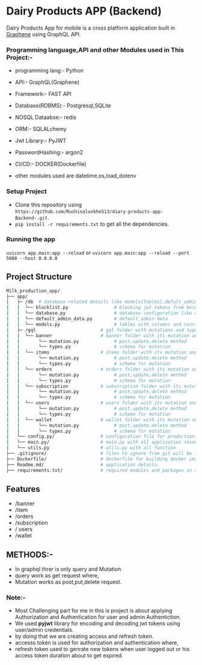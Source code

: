 # Dairy Products APP (Backend)


Dairy Products App for mobile is a cross platform application built in [Graphene](https://docs.graphene-python.org/en/latest/) using GraphQL API.

### Programming language,API and other Modules used in This Project:-
- programming lang:- Python
- API:- GraphQL(Graphene)
- Framework:- FAST API
- Database(RDBMS):- Postgresql,SQLite
- NOSQL Dataabse:- redis
- ORM:- SQLALchemy
- Jwt Library:- PyJWT
- PasswordHashing:- argon2
- CI/CD:- DOCKER(Dockerfile)

- other modules used are datetime,os,load_dotenv



### Setup Project

- Clone this repository using `https://github.com/Rushisalunkhe513/diary-products-app-Backend-.git`.
- `pip install -r requirements.txt` to get all the dependencies.

### Running the app

`uvicorn app.main:app --reload` or
`uvicorn app.main:app --reload --port 5000 --host 0.0.0.0`


## Project Structure

```bash
Milk_production_app/
├── app/ 
|   ├─ /db  # database related details like models(Tables),defult_admin_data,database.py               
|   |  └── blocklist.py                 # blocking jwt tokens from being reused again
|   |  └── database.py                  # database configuration like creating session and managing db
|   |  └── default_admin_data.py        # default_admin data
|   |  └── models.py                    # tables with columns and constraints.
|   ├─ /gql                        # gql folder with mutations and types(schema)
|   |  └── banner                  # banner folder with its mutation and types
|   |       └── mutation.py             # post,update,delete method
|   |       └── types.py                # schema for mutation
|   |  └── items                   # items folder with its mutation and types
|   |       └── mutation.py             # post,update,delete method
|   |       └── types.py                # schema for mutation
|   |  └── orders                  # orders folder with its mutation and types
|   |       └── mutation.py             # post,update,delete method
|   |       └── types.py                # schema for mutation
|   |  └── subscription            # subscription folder with its mutation and types
|   |       └── mutation.py             # post,update,delete method
|   |       └── types.py                # schema for mutation
|   |  └── users                   # users folder with its mutation and types
|   |       └── mutation.py             # post,update,delete method
|   |       └── types.py                # schema for mutation
|   |  └── wallet                  # wallet folder with its mutation and types
|   |       └── mutation.py             # post,update,delete method
|   |       └── types.py                # schema for mutation
|   └── config.py/                 # configuration file for production or development details.
|   └── main.py/                   # main.py with all application resources gathered here
|   └── utils.py                   # utils.py with all function     
├── .gitignore/                    # files to ignore from git will be in .gitignore          
├── Dockerfile/                    # dockerfile for building docker image and running application         
├── Readme.md/                     # application details.    
├── requirements.txt/              # required modules and packages in requirements.txt
```

## Features
- /banner
- /item
- /orders
- /subscription
- / users
- /wallet

## METHODS:-
- In graphql threr is only query and Mutation
- query work as get request where,
- Mutation works as post,put,delete request.

### Note:-

- Most Challenging part for me in this is project is about applying Authorization and Authentication for user and admin Authentiction.
- We used **pyjwt** library for encoding and decoding jwt tokens using user/admin credentials.
- by doing that we are creating access and refresh token.
- accesss token is used for authorization and authentication where,
- refresh token used to genrate new tokens when user logged out or his access token duration about to get expired.
